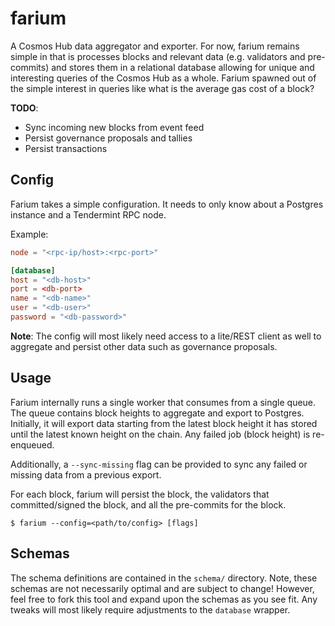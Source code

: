 # farium

A Cosmos Hub data aggregator and exporter. For now, farium remains simple in
that is processes blocks and relevant data (e.g. validators and pre-commits) and
stores them in a relational database allowing for unique and interesting queries
of the Cosmos Hub as a whole. Farium spawned out of the simple interest in
queries like what is the average gas cost of a block?

__TODO__:

* Sync incoming new blocks from event feed
* Persist governance proposals and tallies
* Persist transactions

## Config

Farium takes a simple configuration. It needs to only know about a Postgres
instance and a Tendermint RPC node.

Example:

```toml
node = "<rpc-ip/host>:<rpc-port>"

[database]
host = "<db-host>"
port = <db-port>
name = "<db-name>"
user = "<db-user>"
password = "<db-password>"
```

__Note__: The config will most likely need access to a lite/REST client as well
to aggregate and persist other data such as governance proposals.

## Usage

Farium internally runs a single worker that consumes from a single queue. The
queue contains block heights to aggregate and export to Postgres. Initially, it
will export data starting from the latest block height it has stored until the
latest known height on the chain. Any failed job (block height) is re-enqueued.

Additionally, a `--sync-missing` flag can be provided to sync any failed or
missing data from a previous export.

For each block, farium will persist the block, the validators that committed/signed
the block, and all the pre-commits for the block.

```shell
$ farium --config=<path/to/config> [flags]
```

## Schemas

The schema definitions are contained in the `schema/` directory. Note, these
schemas are not necessarily optimal and are subject to change! However, feel
free to fork this tool and expand upon the schemas as you see fit. Any tweaks
will most likely require adjustments to the `database` wrapper.
